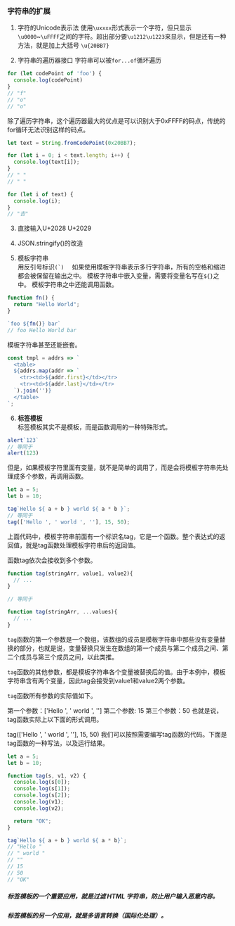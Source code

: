 ### 字符串的扩展

1. 字符的Unicode表示法
使用```\uxxxx```形式表示一个字符，但只显示```\u0000```~```\uFFFF```之间的字符。超出部分要```\u1212\u1223```来显示，但是还有一种方法，就是加上大括号
```\u{20BB7}```

2. 字符串的遍历器接口
字符串可以被```for...of```循环遍历
``` javascript
for (let codePoint of 'foo') {
  console.log(codePoint)
}
// "f"
// "o"
// "o"
```
除了遍历字符串，这个遍历器最大的优点是可以识别大于0xFFFF的码点，传统的for循环无法识别这样的码点。
``` javascript
let text = String.fromCodePoint(0x20BB7);

for (let i = 0; i < text.length; i++) {
  console.log(text[i]);
}
// " "
// " "

for (let i of text) {
  console.log(i);
}
// "𠮷"
```
3. 直接输入U+2028 U+2029  

4. JSON.stringify()的改造

5. 模板字符串  
用反引号标识```(`)  ```
如果使用模板字符串表示多行字符串，所有的空格和缩进都会被保留在输出之中。
模板字符串中嵌入变量，需要将变量名写在```${}```之中。
模板字符串之中还能调用函数。
``` javascript
function fn() {
  return "Hello World";
}

`foo ${fn()} bar`
// foo Hello World bar
```
模板字符串甚至还能嵌套。
``` javascript
const tmpl = addrs => `
  <table>
  ${addrs.map(addr => `
    <tr><td>${addr.first}</td></tr>
    <tr><td>${addr.last}</td></tr>
  `).join('')}
  </table>
`;
```
6. **标签模板**  
标签模板其实不是模板，而是函数调用的一种特殊形式。
``` javascript
alert`123`
// 等同于
alert(123)
```
但是，如果模板字符里面有变量，就不是简单的调用了，而是会将模板字符串先处理成多个参数，再调用函数。

``` javascript
let a = 5;
let b = 10;

tag`Hello ${ a + b } world ${ a * b }`;
// 等同于
tag(['Hello ', ' world ', ''], 15, 50);
```
上面代码中，模板字符串前面有一个标识名tag，它是一个函数。整个表达式的返回值，就是tag函数处理模板字符串后的返回值。

函数tag依次会接收到多个参数。
``` javascript
function tag(stringArr, value1, value2){
  // ...
}

// 等同于

function tag(stringArr, ...values){
  // ...
}
```
```tag```函数的第一个参数是一个数组，该数组的成员是模板字符串中那些没有变量替换的部分，也就是说，变量替换只发生在数组的第一个成员与第二个成员之间、第二个成员与第三个成员之间，以此类推。

```tag```函数的其他参数，都是模板字符串各个变量被替换后的值。由于本例中，模板字符串含有两个变量，因此tag会接受到value1和value2两个参数。

```tag```函数所有参数的实际值如下。

第一个参数：['Hello ', ' world ', '']
第二个参数: 15
第三个参数：50
也就是说，tag函数实际上以下面的形式调用。

tag(['Hello ', ' world ', ''], 15, 50)
我们可以按照需要编写tag函数的代码。下面是tag函数的一种写法，以及运行结果。
``` javascript
let a = 5;
let b = 10;

function tag(s, v1, v2) {
  console.log(s[0]);
  console.log(s[1]);
  console.log(s[2]);
  console.log(v1);
  console.log(v2);

  return "OK";
}

tag`Hello ${ a + b } world ${ a * b}`;
// "Hello "
// " world "
// ""
// 15
// 50
// "OK"
```
##### 标签模板的一个重要应用，就是过滤 HTML 字符串，防止用户输入恶意内容。
##### 标签模板的另一个应用，就是多语言转换（国际化处理）。